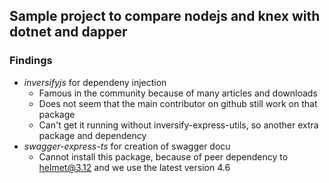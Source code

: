 ## Sample project to compare nodejs and knex with dotnet and dapper

### Findings

-  _inversifyjs_ for dependeny injection 
   - Famous in the community because of many articles and downloads
   - Does not seem that the main contributor on github still work on that package 
   - Can't get it running without inversify-express-utils, so another extra package and dependency
- *swagger-express-ts* for creation of swagger docu
   - Cannot install this package, because of peer dependency to helmet@3.12 and we use the latest version 4.6
